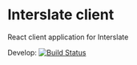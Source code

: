 # Interslate client

React client application for Interslate

Develop:
[![Build Status](https://travis-ci.org/staticbass/interslate-client.svg?branch=develop)](https://travis-ci.org/staticbass/interslate-client)